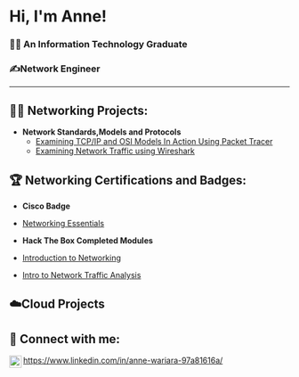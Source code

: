 <h1>Hi, I'm Anne! <br/><h3>👩‍🎓 An Information Technology Graduate <br/><h3>✍️Network Engineer </h3></h1>
<hr>
<h2>👩‍💻 Networking Projects:</h2>

- <b>Network Standards,Models and Protocols </b>
  - [Examining TCP/IP and OSI Models In Action Using Packet Tracer](https://github.com/Anne-Ndiritu/Cisco-Packet-Tracer-Labs/tree/main/TCP/TCP-IP%20AND%20OSI%20MODELS%20IN%20ACTION)
  - [Examining Network Traffic using Wireshark](https://github.com/Anne-Ndiritu/Wireshark-Labs/tree/main/Network%20Traffic%20Analysis)

 <h2>🏆 Networking Certifications and Badges:</h2>
  
  - <b>Cisco Badge</b><br/>
 - [Networking Essentials](https://bit.ly/409TdY3)<br/>
  
 - <b>Hack The Box Completed Modules </b>
 
  - [Introduction to Networking](https://academy.hackthebox.com/achievement/691911/34)
  - [Intro to Network Traffic Analysis](https://academy.hackthebox.com/achievement/691911/81)
  
<h2>☁️Cloud Projects</h2>

<h2> 🤳 Connect with me:</h2>

<img align="left" alt="JoshMadakor | LinkedIn" width="22px" src="https://cdn.jsdelivr.net/npm/simple-icons@v3/icons/linkedin.svg" />https://www.linkedin.com/in/anne-wariara-97a81616a/

